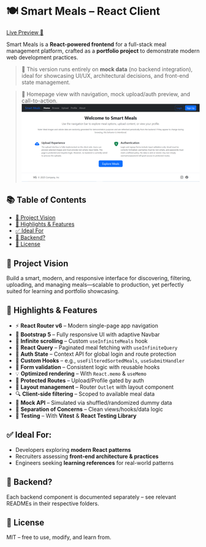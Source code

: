# 🍽️ Smart Meals – React Client

[Live Preview 🚀](https://smartmeal-preview.netlify.app/)

Smart Meals is a **React-powered frontend** for a full-stack meal management platform, crafted as a **portfolio project** to demonstrate modern web development practices.

> 🔌 This version runs entirely on **mock data** (no backend integration), ideal for showcasing UI/UX, architectural decisions, and front-end state management.

> 📸 Homepage view with navigation, mock upload/auth preview, and call-to-action.
> ![Smart Meals UI](./public/app-preview.PNG)

## 📚 Table of Contents

- [🎯 Project Vision](#-project-vision)
- [🔧 Highlights & Features](#-highlights--features)
- [✅ Ideal For](#-ideal-for)
- [📂 Backend?](#-backend)
- [📜 License](#-license)

## 🎯 Project Vision

Build a smart, modern, and responsive interface for discovering, filtering, uploading, and managing meals—scalable to production, yet perfectly suited for learning and portfolio showcasing.

## 🔧 Highlights & Features

- ⚡ **React Router v6** – Modern single-page app navigation
- 📱 **Bootstrap 5** – Fully responsive UI with adaptive Navbar
- 🔄 **Infinite scrolling** – Custom `useInfiniteMeals` hook
- 📡 **React Query** – Paginated meal fetching with `useInfiniteQuery`
- 🧾 **Auth State** – Context API for global login and route protection
- 🧰 **Custom Hooks** – e.g., `useFilteredSortedMeals`, `useSubmitHandler`
- 📝 **Form validation** – Consistent logic with reusable hooks
- 💡 **Optimized rendering** – With `React.memo` & `useMemo`
- 🔐 **Protected Routes** – Upload/Profile gated by auth
- 🧱 **Layout management** – Router `Outlet` with layout component
- 🔍 **Client-side filtering** – Scoped to available meal data
- 🎲 **Mock API** – Simulated via shuffled/randomized dummy data
- 🧩 **Separation of Concerns** – Clean views/hooks/data logic
- 🧪 **Testing** – With **Vitest** & **React Testing Library**

## ✅ Ideal For:

- Developers exploring **modern React patterns**
- Recruiters assessing **front-end architecture & practices**
- Engineers seeking **learning references** for real-world patterns

## 📂 Backend?

Each backend component is documented separately – see relevant READMEs in their respective folders.

## 📜 License

MIT – free to use, modify, and learn from.
